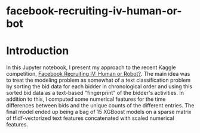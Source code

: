 # facebook-recruiting-iv-human-or-bot

# Introduction

In this Jupyter notebook, I present my approach to the recent Kaggle competition, [Facebook Recruiting IV: Human or Robot?](https://www.kaggle.com/c/facebook-recruiting-iv-human-or-bot). The main idea was to treat the modeling problem as somewhat of a text classification problem by sorting the bid data for each bidder in chronological order and using this sorted bid data as a text-based "fingerprint" of the bidder's activities. In addition to this, I computed some numerical features for the time differences between bids and the unique counts of the different entries. The final model ended up being a bag of 15 XGBoost models on a sparse matrix of tfidf-vectorized text features concatenated with scaled numerical features.
